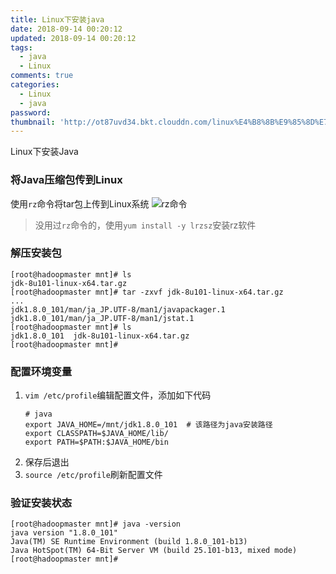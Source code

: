 ```yaml
---
title: Linux下安装java
date: 2018-09-14 00:20:12
updated: 2018-09-14 00:20:12
tags:
  - java
  - Linux
comments: true
categories: 
  - Linux
  - java
password:
thumbnail: 'http://ot87uvd34.bkt.clouddn.com/linux%E4%B8%8B%E9%85%8D%E7%BD%AEjava/java.jpg'
---
```

Linux下安装Java
<!-- more -->
### 将Java压缩包传到Linux
使用`rz`命令将tar包上传到Linux系统
![rz命令](http://ot87uvd34.bkt.clouddn.com/Linux%E4%B8%8B%E5%AE%89%E8%A3%85Java/rz%E6%88%AA%E5%9B%BE.jpg)

> 没用过`rz`命令的，使用`yum install -y lrzsz`安装rz软件

### 解压安装包

```shell
[root@hadoopmaster mnt]# ls
jdk-8u101-linux-x64.tar.gz
[root@hadoopmaster mnt]# tar -zxvf jdk-8u101-linux-x64.tar.gz 
...
jdk1.8.0_101/man/ja_JP.UTF-8/man1/javapackager.1
jdk1.8.0_101/man/ja_JP.UTF-8/man1/jstat.1
[root@hadoopmaster mnt]# ls
jdk1.8.0_101  jdk-8u101-linux-x64.tar.gz
[root@hadoopmaster mnt]# 
```

### 配置环境变量

1. `vim /etc/profile`编辑配置文件，添加如下代码
    ```shell
    # java
    export JAVA_HOME=/mnt/jdk1.8.0_101  # 该路径为java安装路径
    export CLASSPATH=$JAVA_HOME/lib/
    export PATH=$PATH:$JAVA_HOME/bin
    ```
2. 保存后退出
3. `source /etc/profile`刷新配置文件

### 验证安装状态

```shell
[root@hadoopmaster mnt]# java -version
java version "1.8.0_101"
Java(TM) SE Runtime Environment (build 1.8.0_101-b13)
Java HotSpot(TM) 64-Bit Server VM (build 25.101-b13, mixed mode)
[root@hadoopmaster mnt]# 
```

